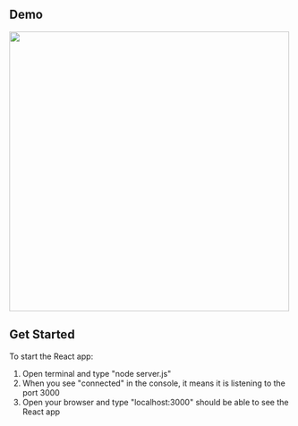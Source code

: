 ## Demo
<img src="https://github.com/marukosy124/web-projects/blob/master/CSCI-web-application/react-app/react_demo_gif.gif" width="500">

## Get Started
To start the React app:
1. Open terminal and type "node server.js"
2. When you see "connected" in the console, it means it is listening to the port 3000
3. Open your browser and type "localhost:3000" should be able to see the React app
